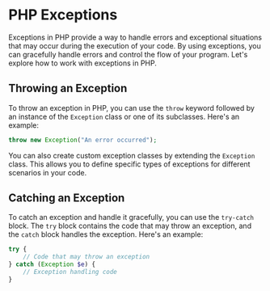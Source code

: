 # PHP Exceptions

Exceptions in PHP provide a way to handle errors and exceptional situations that may occur during the execution of your code. By using exceptions, you can gracefully handle errors and control the flow of your program. Let's explore how to work with exceptions in PHP.

## Throwing an Exception

To throw an exception in PHP, you can use the `throw` keyword followed by an instance of the `Exception` class or one of its subclasses. Here's an example:

``````php
throw new Exception("An error occurred");
``````

You can also create custom exception classes by extending the `Exception` class. This allows you to define specific types of exceptions for different scenarios in your code.

## Catching an Exception

To catch an exception and handle it gracefully, you can use the `try-catch` block. The `try` block contains the code that may throw an exception, and the `catch` block handles the exception. Here's an example:

``````php
try {
    // Code that may throw an exception
} catch (Exception $e) {
    // Exception handling code
}
``````
